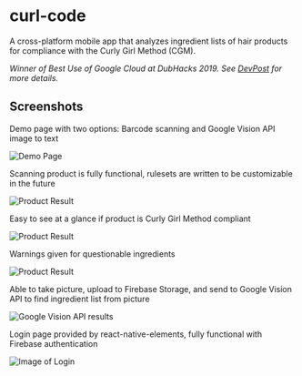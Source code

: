 # curl-code

A cross-platform mobile app that analyzes ingredient lists of hair products for compliance with the Curly Girl Method (CGM).

*Winner of Best Use of Google Cloud at DubHacks 2019. See [DevPost](https://devpost.com/software/curl-code) for more details.*

## Screenshots

Demo page with two options: Barcode scanning and Google Vision API image to text

![Demo Page](https://firebasestorage.googleapis.com/v0/b/curl-code.appspot.com/o/Screenshot_20191013-100532_Expot1.jpg?alt=media&token=6fed0f14-e05c-4145-a7f5-17e4a9f12d75)

Scanning product is fully functional, rulesets are written to be customizable in the future

![Product Result](https://firebasestorage.googleapis.com/v0/b/curl-code.appspot.com/o/Screenshot_20191013-100552_Expo.jpg?alt=media&token=7f612a14-9d68-4b58-aba1-1b993a429a89)

Easy to see at a glance if product is Curly Girl Method compliant

![Product Result](https://firebasestorage.googleapis.com/v0/b/curl-code.appspot.com/o/Screenshot_20191013-100620_Expo.jpg?alt=media&token=1fa53f96-40bd-4e06-b041-10b99abdf732)

Warnings given for questionable ingredients

![Product Result](https://firebasestorage.googleapis.com/v0/b/curl-code.appspot.com/o/Screenshot_20191013-100632_Expo.jpg?alt=media&token=e427207e-a0e3-42eb-8000-db8219dd4101)

Able to take picture, upload to Firebase Storage, and send to Google Vision API to find ingredient list from picture

![Google Vision API results](https://firebasestorage.googleapis.com/v0/b/curl-code.appspot.com/o/Screenshot_20191013-100737_Expo.jpg?alt=media&token=93c6dfd1-0d31-4224-b73c-67a705f52610)

Login page provided by react-native-elements, fully functional with Firebase authentication

![Image of Login](https://firebasestorage.googleapis.com/v0/b/curl-code.appspot.com/o/Screenshot_20191013-100758_Expo.jpg?alt=media&token=115ecadf-f436-4a4e-9105-685042b7a3dc)

